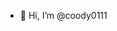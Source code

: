 - 👋 Hi, I’m @coody0111 
<!---
coody0111/coody0111 is a ✨ special ✨ repository because its `README.md` (this file) appears on your GitHub profile.
You can click the Preview link to take a look at your changes.
--->

